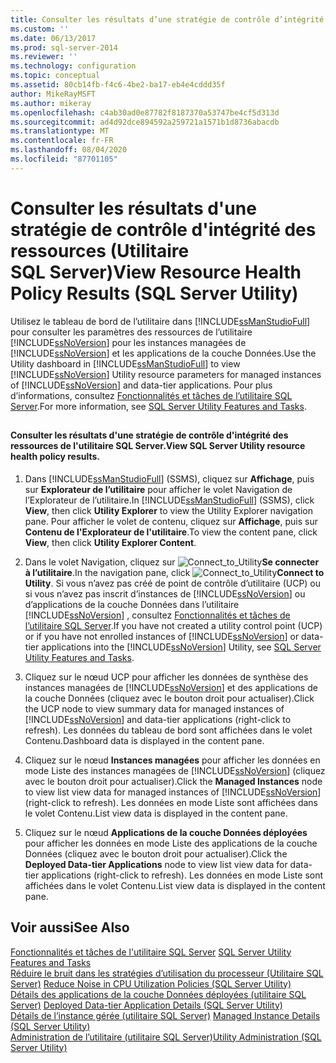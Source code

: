 ```yaml
---
title: Consulter les résultats d’une stratégie de contrôle d’intégrité des ressources (utilitaire SQL Server) | Microsoft Docs
ms.custom: ''
ms.date: 06/13/2017
ms.prod: sql-server-2014
ms.reviewer: ''
ms.technology: configuration
ms.topic: conceptual
ms.assetid: 80cb14fb-f4c6-4be2-ba17-eb4e4cddd35f
author: MikeRayMSFT
ms.author: mikeray
ms.openlocfilehash: c4ab30ad0e87782f8187370a53747be4cf5d313d
ms.sourcegitcommit: ad4d92dce894592a259721a1571b1d8736abacdb
ms.translationtype: MT
ms.contentlocale: fr-FR
ms.lasthandoff: 08/04/2020
ms.locfileid: "87701105"
---
```

# <a name="view-resource-health-policy-results-sql-server-utility"></a><span data-ttu-id="375a1-102">Consulter les résultats d'une stratégie de contrôle d'intégrité des ressources (Utilitaire SQL Server)</span><span class="sxs-lookup"><span data-stu-id="375a1-102">View Resource Health Policy Results (SQL Server Utility)</span></span>
  <span data-ttu-id="375a1-103">Utilisez le tableau de bord de l’utilitaire dans [!INCLUDE[ssManStudioFull](../../../includes/ssmanstudiofull-md.md)] pour consulter les paramètres des ressources de l’utilitaire [!INCLUDE[ssNoVersion](../../../includes/ssnoversion-md.md)] pour les instances managées de [!INCLUDE[ssNoVersion](../../../includes/ssnoversion-md.md)] et les applications de la couche Données.</span><span class="sxs-lookup"><span data-stu-id="375a1-103">Use the Utility dashboard in [!INCLUDE[ssManStudioFull](../../../includes/ssmanstudiofull-md.md)] to view [!INCLUDE[ssNoVersion](../../../includes/ssnoversion-md.md)] Utility resource parameters for managed instances of [!INCLUDE[ssNoVersion](../../../includes/ssnoversion-md.md)] and data-tier applications.</span></span> <span data-ttu-id="375a1-104">Pour plus d’informations, consultez [Fonctionnalités et tâches de l’utilitaire SQL Server](sql-server-utility-features-and-tasks.md).</span><span class="sxs-lookup"><span data-stu-id="375a1-104">For more information, see [SQL Server Utility Features and Tasks](sql-server-utility-features-and-tasks.md).</span></span>  
  
##  <a name="SSMSProcedure"></a>  
  
#### <a name="view-sql-server-utility-resource-health-policy-results"></a><span data-ttu-id="375a1-105">Consulter les résultats d'une stratégie de contrôle d'intégrité des ressources de l'utilitaire SQL Server.</span><span class="sxs-lookup"><span data-stu-id="375a1-105">View SQL Server Utility resource health policy results.</span></span>  
  
1.  <span data-ttu-id="375a1-106">Dans [!INCLUDE[ssManStudioFull](../../../includes/ssmanstudiofull-md.md)] (SSMS), cliquez sur **Affichage**, puis sur **Explorateur de l’utilitaire** pour afficher le volet Navigation de l’Explorateur de l’utilitaire.</span><span class="sxs-lookup"><span data-stu-id="375a1-106">In [!INCLUDE[ssManStudioFull](../../../includes/ssmanstudiofull-md.md)] (SSMS), click **View**, then click **Utility Explorer** to view the Utility Explorer navigation pane.</span></span> <span data-ttu-id="375a1-107">Pour afficher le volet de contenu, cliquez sur **Affichage**, puis sur **Contenu de l'Explorateur de l'utilitaire**.</span><span class="sxs-lookup"><span data-stu-id="375a1-107">To view the content pane, click **View**, then click **Utility Explorer Content**.</span></span>  
  
2.  <span data-ttu-id="375a1-108">Dans le volet Navigation, cliquez sur ![](../../database-engine/media/connect-to-utility.gif "Connect_to_Utility")**Se connecter à l’utilitaire**.</span><span class="sxs-lookup"><span data-stu-id="375a1-108">In the navigation pane, click ![](../../database-engine/media/connect-to-utility.gif "Connect_to_Utility")**Connect to Utility**.</span></span> <span data-ttu-id="375a1-109">Si vous n’avez pas créé de point de contrôle d’utilitaire (UCP) ou si vous n’avez pas inscrit d’instances de [!INCLUDE[ssNoVersion](../../../includes/ssnoversion-md.md)] ou d’applications de la couche Données dans l’utilitaire [!INCLUDE[ssNoVersion](../../../includes/ssnoversion-md.md)] , consultez [Fonctionnalités et tâches de l’utilitaire SQL Server](sql-server-utility-features-and-tasks.md).</span><span class="sxs-lookup"><span data-stu-id="375a1-109">If you have not created a utility control point (UCP) or if you have not enrolled instances of [!INCLUDE[ssNoVersion](../../../includes/ssnoversion-md.md)] or data-tier applications into the [!INCLUDE[ssNoVersion](../../../includes/ssnoversion-md.md)] Utility, see [SQL Server Utility Features and Tasks](sql-server-utility-features-and-tasks.md).</span></span>  
  
3.  <span data-ttu-id="375a1-110">Cliquez sur le nœud UCP pour afficher les données de synthèse des instances managées de [!INCLUDE[ssNoVersion](../../../includes/ssnoversion-md.md)] et des applications de la couche Données (cliquez avec le bouton droit pour actualiser).</span><span class="sxs-lookup"><span data-stu-id="375a1-110">Click the UCP node to view summary data for managed instances of [!INCLUDE[ssNoVersion](../../../includes/ssnoversion-md.md)] and data-tier applications (right-click to refresh).</span></span> <span data-ttu-id="375a1-111">Les données du tableau de bord sont affichées dans le volet Contenu.</span><span class="sxs-lookup"><span data-stu-id="375a1-111">Dashboard data is displayed in the content pane.</span></span>  
  
4.  <span data-ttu-id="375a1-112">Cliquez sur le nœud **Instances managées** pour afficher les données en mode Liste des instances managées de [!INCLUDE[ssNoVersion](../../../includes/ssnoversion-md.md)] (cliquez avec le bouton droit pour actualiser).</span><span class="sxs-lookup"><span data-stu-id="375a1-112">Click the **Managed Instances** node to view list view data for managed instances of [!INCLUDE[ssNoVersion](../../../includes/ssnoversion-md.md)] (right-click to refresh).</span></span> <span data-ttu-id="375a1-113">Les données en mode Liste sont affichées dans le volet Contenu.</span><span class="sxs-lookup"><span data-stu-id="375a1-113">List view data is displayed in the content pane.</span></span>  
  
5.  <span data-ttu-id="375a1-114">Cliquez sur le nœud **Applications de la couche Données déployées** pour afficher les données en mode Liste des applications de la couche Données (cliquez avec le bouton droit pour actualiser).</span><span class="sxs-lookup"><span data-stu-id="375a1-114">Click the **Deployed Data-tier Applications** node to view list view data for data-tier applications (right-click to refresh).</span></span> <span data-ttu-id="375a1-115">Les données en mode Liste sont affichées dans le volet Contenu.</span><span class="sxs-lookup"><span data-stu-id="375a1-115">List view data is displayed in the content pane.</span></span>  
  
## <a name="see-also"></a><span data-ttu-id="375a1-116">Voir aussi</span><span class="sxs-lookup"><span data-stu-id="375a1-116">See Also</span></span>  
 <span data-ttu-id="375a1-117">[Fonctionnalités et tâches de l'utilitaire SQL Server](sql-server-utility-features-and-tasks.md) </span><span class="sxs-lookup"><span data-stu-id="375a1-117">[SQL Server Utility Features and Tasks](sql-server-utility-features-and-tasks.md) </span></span>  
 <span data-ttu-id="375a1-118">[Réduire le bruit dans les stratégies d’utilisation du processeur &#40;Utilitaire SQL Server&#41;](reduce-noise-in-cpu-utilization-policies-sql-server-utility.md) </span><span class="sxs-lookup"><span data-stu-id="375a1-118">[Reduce Noise in CPU Utilization Policies &#40;SQL Server Utility&#41;](reduce-noise-in-cpu-utilization-policies-sql-server-utility.md) </span></span>  
 <span data-ttu-id="375a1-119">[Détails des applications de la couche Données déployées &#40;utilitaire SQL Server&#41;](../../database-engine/deployed-data-tier-application-details-sql-server-utility.md) </span><span class="sxs-lookup"><span data-stu-id="375a1-119">[Deployed Data-tier Application Details &#40;SQL Server Utility&#41;](../../database-engine/deployed-data-tier-application-details-sql-server-utility.md) </span></span>  
 <span data-ttu-id="375a1-120">[Détails de l’instance gérée &#40;utilitaire SQL Server&#41;](../../database-engine/managed-instance-details-sql-server-utility.md) </span><span class="sxs-lookup"><span data-stu-id="375a1-120">[Managed Instance Details &#40;SQL Server Utility&#41;](../../database-engine/managed-instance-details-sql-server-utility.md) </span></span>  
 [<span data-ttu-id="375a1-121">Administration de l’utilitaire &#40;utilitaire SQL Server&#41;</span><span class="sxs-lookup"><span data-stu-id="375a1-121">Utility Administration &#40;SQL Server Utility&#41;</span></span>](../../database-engine/utility-administration-sql-server-utility.md)  
  
  

